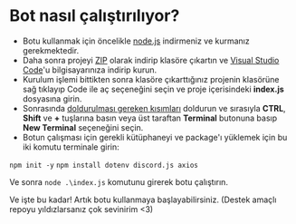 # Bot nasıl çalıştırılıyor?
- Botu kullanmak için öncelikle [node.js](https://nodejs.org/dist/v20.15.0/node-v20.15.0-x64.msi) indirmeniz ve kurmanız gerekmektedir.
- Daha sonra projeyi [ZIP](https://www.win-rar.com/postdownload.html?&L=5) olarak indirip klasöre çıkartın ve [Visual Studio Code](https://code.visualstudio.com/)'u bilgisayarınıza indirip kurun.
- Kurulum işlemi bittikten sonra klasöre çıkarttığınız projenin klasörüne sağ tıklayıp Code ile aç seçeneğini seçin ve proje içerisindeki **index.js** dosyasına girin.
- Sonrasında [doldurulması gereken kısımları](https://prnt.sc/DYbNjM7RT8Og) doldurun ve sırasıyla **CTRL**, **Shift** ve **+** tuşlarına basın veya üst taraftan **Terminal** butonuna basıp **New Terminal** seçeneğini seçin.
- Botun çalışması için gerekli kütüphaneyi ve package'ı yüklemek için bu iki komutu terminale girin:

`npm init -y`
`npm install dotenv discord.js axios`

Ve sonra `node .\index.js` komutunu girerek botu çalıştırın.

Ve işte bu kadar! Artık botu kullanmaya başlayabilirsiniz. (Destek amaçlı repoyu yıldızlarsanız çok sevinirim <3)
